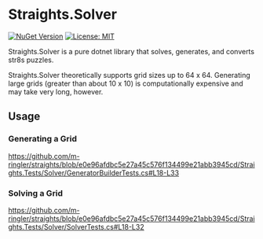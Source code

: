 # Straights.Solver

[![NuGet Version](https://img.shields.io/nuget/v/Straights.Solver)](https://www.nuget.org/packages/Straights.Solver/) [![License: MIT](https://img.shields.io/badge/License-MIT-yellow.svg)](https://opensource.org/licenses/MIT)

Straights.Solver is a pure dotnet library that solves, generates, and converts str8s puzzles.

Straights.Solver theoretically supports grid sizes up to 64 x 64.
Generating large grids (greater than about 10 x 10) is computationally expensive and may take very long, however.

## Usage

### Generating a Grid

<https://github.com/m-ringler/straights/blob/e0e96afdbc5e27a45c576f134499e21abb3945cd/Straights.Tests/Solver/GeneratorBuilderTests.cs#L18-L33>

### Solving a Grid

<https://github.com/m-ringler/straights/blob/e0e96afdbc5e27a45c576f134499e21abb3945cd/Straights.Tests/Solver/SolverTests.cs#L18-L32>
